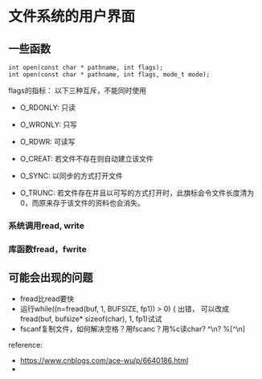 # 文件系统的用户界面

## 一些函数

```
int open(const char * pathname, int flags);
int open(const char * pathname, int flags, mode_t mode);
```

flags的指标：
以下三种互斥，不能同时使用
- O_RDONLY: 只读
- O_WRONLY: 只写
- O_RDWR: 可读写

- O_CREAT: 若文件不存在则自动建立该文件
- O_SYNC: 以同步的方式打开文件
- O_TRUNC: 若文件存在并且以可写的方式打开时，此旗标会令文件长度清为0，而原来存于该文件的资料也会消失。
### 系统调用read, write

### 库函数fread，fwrite

## 可能会出现的问题

- fread比read要快
- 运行while((n=fread(buf, 1, BUFSIZE, fp1)) > 0) {
出错， 可以改成fread(buf, bufsize* sizeof(char), 1, fp1)试试
- fscanf复制文件，如何解决空格？用fscanc？用%c读char? ^\n? %[^\n]


reference:
- https://www.cnblogs.com/ace-wu/p/6640186.html
-
